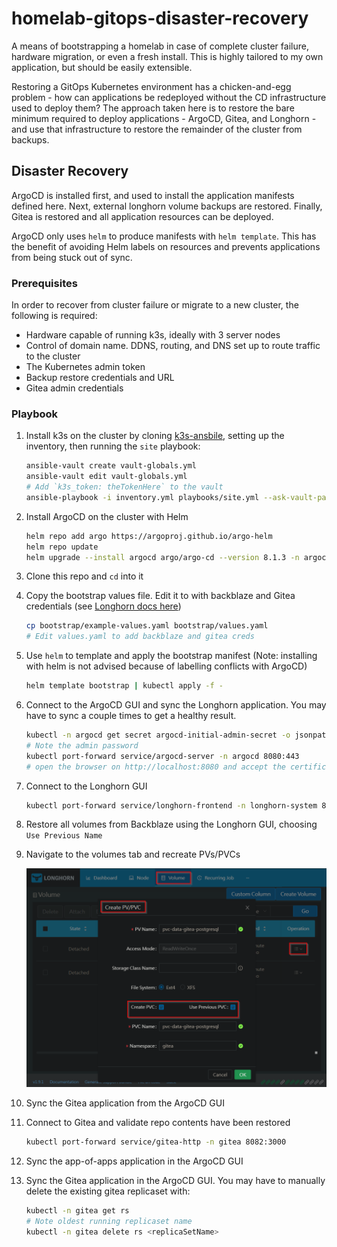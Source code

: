 # homelab-gitops-disaster-recovery
A means of bootstrapping a homelab in case of complete cluster failure, hardware migration, or even a fresh install. This is highly tailored to my own application, but should be easily extensible. 

Restoring a GitOps Kubernetes environment has a chicken-and-egg problem - how can applications be redeployed without the CD infrastructure used to deploy them? The approach taken here is to restore the bare minimum required to deploy applications - ArgoCD, Gitea, and Longhorn - and use that infrastructure to restore the remainder of the cluster from backups. 

## Disaster Recovery 

ArgoCD is installed first, and used to install the application manifests defined here. Next, external longhorn volume backups are restored. Finally, Gitea is restored and all application resources can be deployed.

ArgoCD only uses `helm` to produce manifests with `helm template`. This has the benefit of avoiding Helm labels on resources and prevents applications from being stuck out of sync. 

### Prerequisites 

In order to recover from cluster failure or migrate to a new cluster, the following is required:

* Hardware capable of running k3s, ideally with 3 server nodes
* Control of domain name. DDNS, routing, and DNS set up to route traffic to the cluster
* The Kubernetes admin token
* Backup restore credentials and URL
* Gitea admin credentials

### Playbook

1. Install k3s on the cluster by cloning [k3s-ansbile](https://github.com/k3s-io/k3s-ansible), setting up the inventory, then running the `site` playbook:
    ```sh
    ansible-vault create vault-globals.yml
    ansible-vault edit vault-globals.yml 
    # Add `k3s_token: theTokenHere` to the vault
    ansible-playbook -i inventory.yml playbooks/site.yml --ask-vault-pass -e @vault-globals.yml
    ```
1. Install ArgoCD on the cluster with Helm
    ```sh
    helm repo add argo https://argoproj.github.io/argo-helm
    helm repo update
    helm upgrade --install argocd argo/argo-cd --version 8.1.3 -n argocd --create-namespace
    ```
1. Clone this repo and `cd` into it
1. Copy the bootstrap values file. Edit it to with backblaze and Gitea credentials (see [Longhorn docs here](https://longhorn.io/docs/1.9.0/snapshots-and-backups/backup-and-restore/set-backup-target/#set-the-default-backup-target-using-a-manifest-yaml-file))
    ```sh
    cp bootstrap/example-values.yaml bootstrap/values.yaml
    # Edit values.yaml to add backblaze and gitea creds
    ```
1. Use `helm` to template and apply the bootstrap manifest (Note: installing with helm is not advised because of labelling conflicts with ArgoCD)
    ```sh
    helm template bootstrap | kubectl apply -f -
    ```
1. Connect to the ArgoCD GUI and sync the Longhorn application. You may have to sync a couple times to get a healthy result.
    ```sh
    kubectl -n argocd get secret argocd-initial-admin-secret -o jsonpath="{.data.password}" | base64 -d
    # Note the admin password
    kubectl port-forward service/argocd-server -n argocd 8080:443
    # open the browser on http://localhost:8080 and accept the certificate
    ```
1. Connect to the Longhorn GUI
    ```sh
    kubectl port-forward service/longhorn-frontend -n longhorn-system 8081:80
    ```
1. Restore all volumes from Backblaze using the Longhorn GUI, choosing `Use Previous Name`
1. Navigate to the volumes tab and recreate PVs/PVCs

    ![alt text](docs/image.png)
    
1. Sync the Gitea application from the ArgoCD GUI
1. Connect to Gitea and validate repo contents have been restored
    ```sh
    kubectl port-forward service/gitea-http -n gitea 8082:3000
    ```
1. Sync the app-of-apps application in the ArgoCD GUI
1. Sync the Gitea application in the ArgoCD GUI. You may have to manually delete the existing gitea replicaset with:
    ```sh
    kubectl -n gitea get rs
    # Note oldest running replicaset name
    kubectl -n gitea delete rs <replicaSetName>
    ```
